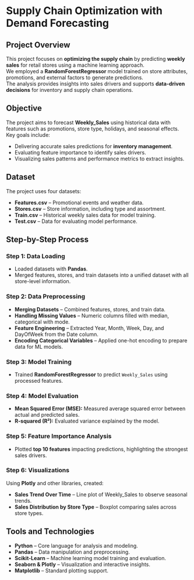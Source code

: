# Supply Chain Optimization with Demand Forecasting

## Project Overview
This project focuses on **optimizing the supply chain** by predicting **weekly sales** for retail stores using a machine learning approach.  
We employed a **RandomForestRegressor** model trained on store attributes, promotions, and external factors to generate predictions.  
The analysis provides insights into sales drivers and supports **data-driven decisions** for inventory and supply chain operations.

## Objective
The project aims to forecast **Weekly_Sales** using historical data with features such as promotions, store type, holidays, and seasonal effects.  
Key goals include:
- Delivering accurate sales predictions for **inventory management**.  
- Evaluating feature importance to identify sales drivers.  
- Visualizing sales patterns and performance metrics to extract insights.  

## Dataset
The project uses four datasets:  
- **Features.csv** – Promotional events and weather data.  
- **Stores.csv** – Store information, including type and assortment.  
- **Train.csv** – Historical weekly sales data for model training.  
- **Test.csv** – Data for evaluating model performance.  

## Step-by-Step Process

### Step 1: Data Loading
- Loaded datasets with **Pandas**.  
- Merged features, stores, and train datasets into a unified dataset with all store-level information.  

### Step 2: Data Preprocessing
- **Merging Datasets** – Combined features, stores, and train data.  
- **Handling Missing Values** – Numeric columns filled with median, categorical with mode.  
- **Feature Engineering** – Extracted Year, Month, Week, Day, and DayOfWeek from the Date column.  
- **Encoding Categorical Variables** – Applied one-hot encoding to prepare data for ML models.  

### Step 3: Model Training
- Trained **RandomForestRegressor** to predict `Weekly_Sales` using processed features.  

### Step 4: Model Evaluation
- **Mean Squared Error (MSE):** Measured average squared error between actual and predicted sales.  
- **R-squared (R²):** Evaluated variance explained by the model.  

### Step 5: Feature Importance Analysis
- Plotted **top 10 features** impacting predictions, highlighting the strongest sales drivers.  

### Step 6: Visualizations
Using **Plotly** and other libraries, created:  
- **Sales Trend Over Time** – Line plot of Weekly_Sales to observe seasonal trends.  
- **Sales Distribution by Store Type** – Boxplot comparing sales across store types.  

## Tools and Technologies
- **Python** – Core language for analysis and modeling.  
- **Pandas** – Data manipulation and preprocessing.  
- **Scikit-Learn** – Machine learning model training and evaluation.  
- **Seaborn & Plotly** – Visualization and interactive insights.  
- **Matplotlib** – Standard plotting support.  

